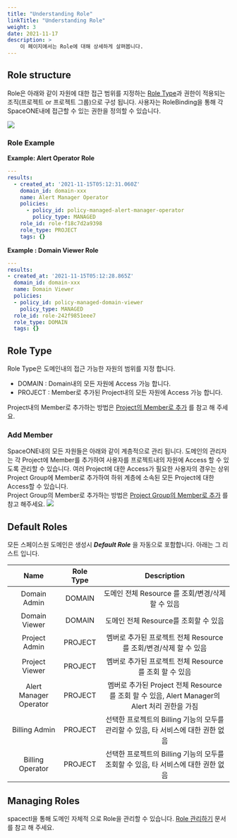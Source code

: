 ```yaml
---
title: "Understanding Role"
linkTitle: "Understanding Role"
weight: 3
date: 2021-11-17
description: >
    이 페이지에서는 Role에 대해 상세하게 살펴봅니다.
---
```



## Role structure

Role은 아래와 같이 자원에 대한 접근 범위를 지정하는 [Role Type](/ko/docs/concepts/rbac/understanding-role/#role-type)과 권한이 적용되는 조직(프로젝트 or 프로젝트 그룹)으로 구성 됩니다.
사용자는 RoleBinding을 통해 각 SpaceONE내에 접근할 수 있는 권한을 정의할 수 있습니다. 

![](/ko/docs/concepts/rbac/rbac_img/understanding_role_img01.png)

### Role Example

**Example: Alert Operator Role**

~~~yaml
---
results:
  - created_at: '2021-11-15T05:12:31.060Z'
    domain_id: domain-xxx
    name: Alert Manager Operator
    policies:
      - policy_id: policy-managed-alert-manager-operator
        policy_type: MANAGED
    role_id: role-f18c7d2a9398
    role_type: PROJECT
    tags: {}
~~~
**Example : Domain Viewer Role**

~~~yaml
---
results:
- created_at: '2021-11-15T05:12:28.865Z'
  domain_id: domain-xxx
  name: Domain Viewer
  policies:
  - policy_id: policy-managed-domain-viewer
    policy_type: MANAGED
  role_id: role-242f9851eee7
  role_type: DOMAIN
  tags: {}
~~~


## Role Type

Role Type은 도메인내의 접근 가능한 자원의 범위를 지정 합니다. 
- DOMAIN : Domain내의 모든 자원에 Access 가능 합니다. 
- PROJECT : Member로 추가된 Project내의 모든 자원에 Access 가능 합니다.

Project내의 Member로 추가하는 방법은 [Project의 Member로 추가](/ko/docs/guides/user_guide/project/project_management/) 를 참고 해 주세요.

### Add Member

SpaceONE내의 모든 자원들은 아래와 같이 계층적으로 관리 됩니다. 
도메인의 관리자는 각 Project에 Member를 추가하여 사용자를 프로젝트내의 자원에 Access 할 수 있도록 관리할 수 있습니다.
여러 Project에 대한 Access가 필요한 사용자의 경우는 상위 Project Group에 Member로 추가하여 하위 계층에 소속된 모든 Project에 대한 Access할 수 있습니다.  
Project Group의 Member로 추가하는 방법은 [Project Group의 Member로 추가](/ko/docs/guides/user_guide/project/project_group_management/) 를 참고 해주세요. 
![](/ko/docs/concepts/rbac/rbac_img/rbac_concept_img03.png)


## Default Roles

모든 스페이스원 도메인은 생성시 _**Default Role**_ 을 자동으로 포함합니다. 아래는 그 리스트 입니다. 

|          Name          | Role Type |                               Description                               |
|:----------------------:|:---------:|:-----------------------------------------------------------------------:|
|      Domain Admin      |  DOMAIN   |                    도메인 전체 Resource 를 조회/변경/삭제 할 수 있음                    |
|     Domain Viewer      |  DOMAIN   |                        도메인 전체 Resource를 조회할 수 있음                        |
|     Project Admin      |  PROJECT  |               멤버로 추가된 프로젝트 전체 Resource 를 조회/변경/삭제 할 수 있음                |
|     Project Viewer     |  PROJECT  |                  멤버로 추가된 프로젝트 전체 Resource 를 조회 할 수 있음                   |
| Alert Manager Operator |  PROJECT  | 멤버로 추가된 Project 전체 Resource 를 조회 할 수 있음, Alert Manager의 Alert 처리 권한을 가짐 |
|     Billing Admin      |  PROJECT  |           선택한 프로젝트의 Billing 기능의 모두를 관리할 수 있음, 타 서비스에 대한 권한 없음           |
|    Billing Operator    |  PROJECT  |           선택한 프로젝트의 Billing 기능의 모두를 조회할 수 있음, 타 서비스에 대한 권한 없음           |

## Managing Roles

spacectl을 통해 도메인 자체적 으로 Role을 관리할 수 있습니다.
[Role 관리하기](/ko/docs/guides/spaceone_cli/managing_role_policy/) 문서를 참고 해 주세요.





